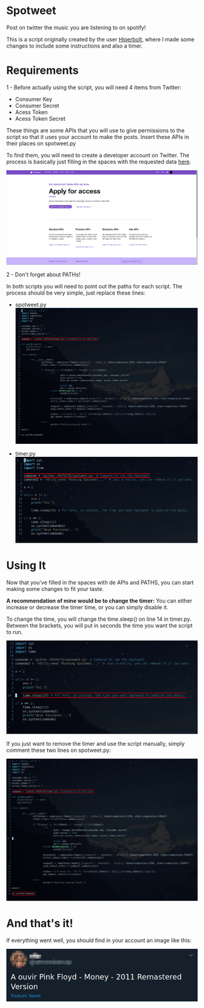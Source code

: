 # Spotweet
Post on twitter the music you are listening to on spotify!

This is a script originally created by the user [Hiperbolt](https://github.com/hiperbolt), where I made some changes to include some instructions and also a timer.


# Requirements
1 - Before actually using the script, you will need 4 items from Twitter:
  - Consumer Key
  - Consumer Secret
  - Acess Token
  - Acess Token Secret

These things are some APIs that you will use to give permissions to the script so that it uses your account to make the posts. Insert these APIs in their places on spotweet.py

To find them, you will need to create a developer account on Twitter. The process is basically just filling in the spaces with the requested data [here](https://developer.twitter.com/en/apply-for-access).

![](SomeImages/TwitterDev.png)

2 - Don't forget about PATHs!

In both scripts you will need to point out the paths for each script. The process should be very simple, just replace these lines:
  - spotweet.py
  ![](SomeImages/spotweet1.png)
  
  - timer.py
  ![](SomeImages/Timer1.png)


# Using It

Now that you've filled in the spaces with de APIs and PATHS, you can start making some changes to fit your taste.

**A recommendation of mine would be to change the timer:**
You can either increase or decrease the timer time, or you can simply disable it.
      
To change the time, you will change the time.sleep() on line 14 in timer.py. Between the brackets, you will put in seconds the time you want the script to run.

![](SomeImages/Timer.png)

If you just want to remove the timer and use the script manually, simply comment these two lines on spotweet.py:

![](SomeImages/spotweet.png)

# And that's it!
If everything went well, you should find in your account an image like this:

![](SomeImages/Example.png)
